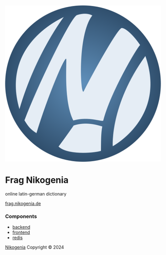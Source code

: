 ![Logo](/logo/FragNikogenia%20Logo%20Dark.png "Logo")

# Frag Nikogenia
online latin-german dictionary

[frag.nikogenia.de](https://frag.nikogenia.de)

### Components

- [backend](./backend/README.md)
- [frontend](./frontend/README.md)
- [redis](./redis/README.md)

[Nikogenia](https://www.nikogenia.de)
Copyright © 2024
